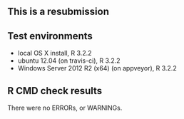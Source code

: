 This is a resubmission
-----------------------------

## Test environments
* local OS X install, R 3.2.2
* ubuntu 12.04 (on travis-ci), R 3.2.2
* Windows Server 2012 R2 (x64) (on appveyor), R 3.2.2

## R CMD check results
There were no ERRORs, or WARNINGs.

